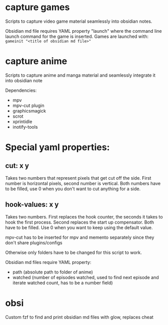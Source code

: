 # capture games 
Scripts to capture video game material seamlessly into obsidian notes.

Obsidian md file requires YAML property "launch" where the command line launch command for the game is inserted.
Games are launched with:
`gameinit "<title of obsidian md file>"`

# capture anime
Scripts to capture anime and manga material and seamlessly integrate it into obsidian note


Dependencies:
- mpv
- mpv-cut plugin
- graphicsmagick
- scrot
- xprintidle
- inotify-tools

# Special yaml properties:
## cut: x y 
Takes two numbers that represent pixels that get cut off the side. First number is horizontal pixels, second number is vertical. Both numbers have to be filled, use 0 when you don't want to cut anything for a side. 
## hook-values: x y 
Takes two numbers. First replaces the hook counter, the seconds it takes to hook the first process. Second replaces the start up compensator. Both have to be filled. Use 0 when you want to keep using the default value. 


mpv-cut has to be inserted for mpv and memento separately since they don't share plugins/configs


Otherwise only folders have to be changed for this script to work. 

Obsidian md files require YAML property:
- path (absolute path to folder of anime)
- watched (number of episodes watched, used to find next episode and iterate watched count, has to be a number field)


# obsi 
Custom fzf to find and print obsidian md files with glow, replaces cheat
